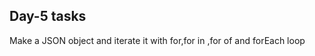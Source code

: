 <h2>Day-5 tasks</h2>
<p>Make a JSON object and iterate it with for,for in ,for of and forEach loop</p>

